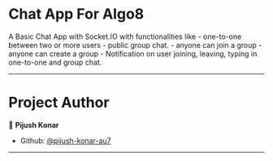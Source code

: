 # Chat App For Algo8

A Basic Chat App with Socket.IO with functionalities like - one-to-one between two or more users - public group chat. - anyone can join a group - anyone can create a group - Notification on user joining, leaving, typing in one-to-one and group chat.

---

# Project Author
👤 **Pijush Konar**

- Github: [@pijush-konar-au7](https://github.com/pijush-konar-au7)

---